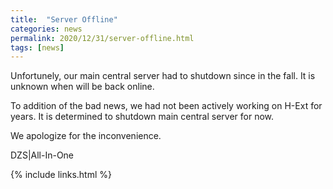 ```yaml
---
title:  "Server Offline"
categories: news
permalink: 2020/12/31/server-offline.html
tags: [news]
---
```


Unfortunely, our main central server had to shutdown since in the fall. It is unknown when will be back online.

To addition of the bad news, we had not been actively working on H-Ext for years. It is determined to shutdown main central server for now.

We apologize for the inconvenience.


DZS|All-In-One

{% include links.html %}
